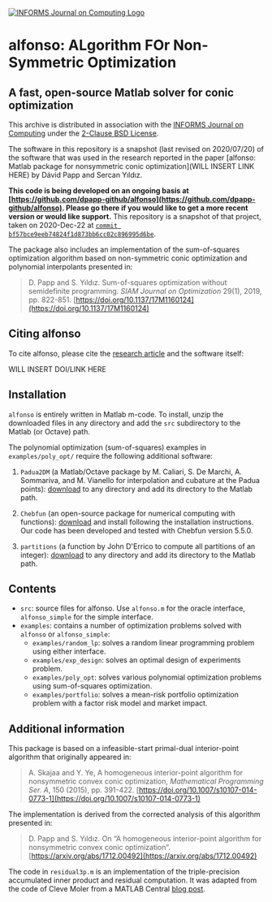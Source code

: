 [![INFORMS Journal on Computing Logo](https://INFORMSJoC.github.io/logos/INFORMS_Journal_on_Computing_Header.jpg)](https://pubsonline.informs.org/journal/ijoc)

# alfonso: ALgorithm FOr Non-Symmetric Optimization

## A fast, open-source Matlab solver for conic optimization

This archive is distributed in association with the [INFORMS Journal on Computing](https://pubsonline.informs.org/journal/ijoc) under the [2-Clause BSD License](LICENSE).

The software in this repository is a snapshot (last revised on 2020/07/20) of the software that was used in the research reported in the paper [alfonso: Matlab package for nonsymmetric conic optimization](WILL INSERT LINK HERE) by Dávid Papp and Sercan Yıldız.

**This code is being developed on an ongoing basis at [https://github.com/dpapp-github/alfonso](https://github.com/dpapp-github/alfonso). Please go there if you would like to get a more recent version or would like support.** This repository is a snapshot of that project, taken on 2020-Dec-22 at [`commit bf57bce9eeb74824f1d873bb6cc02c896995d6be`](https://github.com/dpapp-github/alfonso/commit/bf57bce9eeb74824f1d873bb6cc02c896995d6be).

The package also includes an implementation of the sum-of-squares optimization algorithm based on non-symmetric conic optimization and polynomial interpolants presented in:

> D. Papp and S. Yıldız. Sum-of-squares optimization without semidefinite programming. *SIAM Journal on Optimization* 29(1), 2019, pp. 822-851. [https://doi.org/10.1137/17M1160124](https://doi.org/10.1137/17M1160124)

## Citing alfonso

To cite alfonso, please cite the [research article](https://doi.org/10.1287/ijoc.TBD) and the software itself:

WILL INSERT DOI/LINK HERE 

## Installation

`alfonso` is entirely written in Matlab m-code. To install, unzip the downloaded files in any directory and add the `src` subdirectory to the Matlab (or Octave) path.

The polynomial optimization (sum-of-squares) examples in `examples/poly_opt/` require the following additional software:

1. `Padua2DM` (a Matlab/Octave package by M. Caliari, S. De Marchi, A. Sommariva, and M. Vianello for interpolation and
cubature at the Padua points): [download](http://profs.sci.univr.it/~caliari/software.htm) to any directory and add its directory to the Matlab path.

2. `Chebfun` (an open-source package for numerical computing with functions): [download](http://www.chebfun.org/download/) and install following the installation instructions.
Our code has been developed and tested with Chebfun version 5.5.0.

3. `partitions` (a function by John D'Errico to compute all partitions of an integer): [download](https://www.mathworks.com/matlabcentral/fileexchange/12009-partitions-of-an-integer) to any directory and add its directory to the Matlab path.

## Contents

* `src`: source files for alfonso. Use `alfonso.m` for the oracle interface, `alfonso_simple` for the simple interface.
* `examples`: contains a number of optimization problems solved with `alfonso` or `alfonso_simple`:
  * `examples/random_lp`: solves a random linear programming problem using either interface.
  * `examples/exp_design`: solves an optimal design of experiments problem.
  * `examples/poly_opt`: solves various polynomial optimization problems using sum-of-squares optimization.
  * `examples/portfolio`: solves a mean-risk portfolio optimization problem with a factor risk model and market impact. 

## Additional information

This package is based on a infeasible-start primal-dual interior-point algorithm that originally appeared in:

> A. Skajaa and Y. Ye, A homogeneous interior-point algorithm for nonsymmetric convex conic optimization, *Mathematical Programming Ser. A*, 150 (2015), pp. 391-422. [https://doi.org/10.1007/s10107-014-0773-1](https://doi.org/10.1007/s10107-014-0773-1)

The implementation is derived from the corrected analysis of this algorithm presented in:

> D. Papp and S. Yıldız. On “A homogeneous interior-point algorithm for nonsymmetric convex conic optimization”. [https://arxiv.org/abs/1712.00492](https://arxiv.org/abs/1712.00492)

The code in `residual3p.m` is an implementation of the triple-precision accumulated inner product and residual computation. It was adapted from the code of Cleve Moler from a MATLAB Central [blog post](
https://blogs.mathworks.com/cleve/2015/03/02/triple-precision-accumlated-inner-product/).
